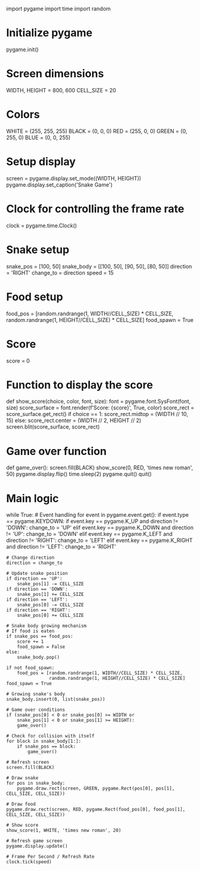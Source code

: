 import pygame
import time
import random

# Initialize pygame
pygame.init()

# Screen dimensions
WIDTH, HEIGHT = 800, 600
CELL_SIZE = 20

# Colors
WHITE = (255, 255, 255)
BLACK = (0, 0, 0)
RED = (255, 0, 0)
GREEN = (0, 255, 0)
BLUE = (0, 0, 255)

# Setup display
screen = pygame.display.set_mode((WIDTH, HEIGHT))
pygame.display.set_caption('Snake Game')

# Clock for controlling the frame rate
clock = pygame.time.Clock()

# Snake setup
snake_pos = [100, 50]
snake_body = [[100, 50], [90, 50], [80, 50]]
direction = 'RIGHT'
change_to = direction
speed = 15

# Food setup
food_pos = [random.randrange(1, WIDTH//CELL_SIZE) * CELL_SIZE, 
            random.randrange(1, HEIGHT//CELL_SIZE) * CELL_SIZE]
food_spawn = True

# Score
score = 0

# Function to display the score
def show_score(choice, color, font, size):
    font = pygame.font.SysFont(font, size)
    score_surface = font.render(f'Score: {score}', True, color)
    score_rect = score_surface.get_rect()
    if choice == 1:
        score_rect.midtop = (WIDTH // 10, 15)
    else:
        score_rect.center = (WIDTH // 2, HEIGHT // 2)
    screen.blit(score_surface, score_rect)

# Game over function
def game_over():
    screen.fill(BLACK)
    show_score(0, RED, 'times new roman', 50)
    pygame.display.flip()
    time.sleep(2)
    pygame.quit()
    quit()

# Main logic
while True:
    # Event handling
    for event in pygame.event.get():
        if event.type == pygame.KEYDOWN:
            if event.key == pygame.K_UP and direction != 'DOWN':
                change_to = 'UP'
            elif event.key == pygame.K_DOWN and direction != 'UP':
                change_to = 'DOWN'
            elif event.key == pygame.K_LEFT and direction != 'RIGHT':
                change_to = 'LEFT'
            elif event.key == pygame.K_RIGHT and direction != 'LEFT':
                change_to = 'RIGHT'
    
    # Change direction
    direction = change_to

    # Update snake position
    if direction == 'UP':
        snake_pos[1] -= CELL_SIZE
    if direction == 'DOWN':
        snake_pos[1] += CELL_SIZE
    if direction == 'LEFT':
        snake_pos[0] -= CELL_SIZE
    if direction == 'RIGHT':
        snake_pos[0] += CELL_SIZE

    # Snake body growing mechanism
    # If food is eaten
    if snake_pos == food_pos:
        score += 1
        food_spawn = False
    else:
        snake_body.pop()

    if not food_spawn:
        food_pos = [random.randrange(1, WIDTH//CELL_SIZE) * CELL_SIZE, 
                    random.randrange(1, HEIGHT//CELL_SIZE) * CELL_SIZE]
    food_spawn = True

    # Growing snake's body
    snake_body.insert(0, list(snake_pos))

    # Game over conditions
    if (snake_pos[0] < 0 or snake_pos[0] >= WIDTH or
        snake_pos[1] < 0 or snake_pos[1] >= HEIGHT):
        game_over()
    
    # Check for collision with itself
    for block in snake_body[1:]:
        if snake_pos == block:
            game_over()

    # Refresh screen
    screen.fill(BLACK)

    # Draw snake
    for pos in snake_body:
        pygame.draw.rect(screen, GREEN, pygame.Rect(pos[0], pos[1], CELL_SIZE, CELL_SIZE))

    # Draw food
    pygame.draw.rect(screen, RED, pygame.Rect(food_pos[0], food_pos[1], CELL_SIZE, CELL_SIZE))

    # Show score
    show_score(1, WHITE, 'times new roman', 20)

    # Refresh game screen
    pygame.display.update()

    # Frame Per Second / Refresh Rate
    clock.tick(speed)
